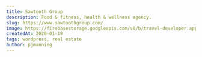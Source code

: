 ```yaml
---
title: Sawtooth Group
description: Food & fitness, health & wellness agency.
slug: https://www.sawtoothgroup.com/
image: https://firebasestorage.googleapis.com/v0/b/travel-developer.appspot.com/o/work%2Fsawtooth.jpg?alt=media&token=97cc9642-2053-41ff-bcc3-d15dda912a49
createdAt: 2020-01-19
tags: wordpress, real estate
author: pjmanning
---
```

